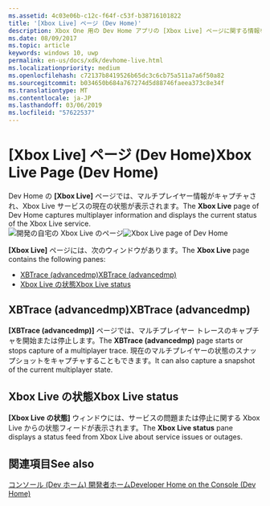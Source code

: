 ```yaml
---
ms.assetid: 4c03e06b-c12c-f64f-c53f-b38716101822
title: '[Xbox Live] ページ (Dev Home)'
description: Xbox One 用の Dev Home アプリの [Xbox Live] ページに関する情報を提供します。
ms.date: 08/09/2017
ms.topic: article
keywords: windows 10, uwp
permalink: en-us/docs/xdk/devhome-live.html
ms.localizationpriority: medium
ms.openlocfilehash: c72137b8419526b65dc3c6cb75a511a7a6f50a82
ms.sourcegitcommit: b034650b684a767274d5d88746faeea373c8e34f
ms.translationtype: MT
ms.contentlocale: ja-JP
ms.lasthandoff: 03/06/2019
ms.locfileid: "57622537"
---
```

# <a name="xbox-live-page-dev-home"></a><span data-ttu-id="d26a1-104">[Xbox Live] ページ (Dev Home)</span><span class="sxs-lookup"><span data-stu-id="d26a1-104">Xbox Live Page (Dev Home)</span></span>
   
  
<span data-ttu-id="d26a1-105">Dev Home の **[Xbox Live]** ページでは、マルチプレイヤー情報がキャプチャされ、Xbox Live サービスの現在の状態が表示されます。</span><span class="sxs-lookup"><span data-stu-id="d26a1-105">The **Xbox Live** page of Dev Home captures multiplayer information and displays the current status of the Xbox Live service.</span></span>   
 <span data-ttu-id="d26a1-106">![開発の自宅の Xbox Live のページ](images/devhome_live.png)</span><span class="sxs-lookup"><span data-stu-id="d26a1-106">![Xbox Live page of Dev Home](images/devhome_live.png)</span></span>   
  
<span data-ttu-id="d26a1-107">**[Xbox Live]** ページには、次のウィンドウがあります。</span><span class="sxs-lookup"><span data-stu-id="d26a1-107">The **Xbox Live** page contains the following panes:</span></span>   
 
   *  [<span data-ttu-id="d26a1-108">XBTrace (advancedmp)</span><span class="sxs-lookup"><span data-stu-id="d26a1-108">XBTrace (advancedmp)</span></span>](#ID4EPB)  
   *  [<span data-ttu-id="d26a1-109">Xbox Live の状態</span><span class="sxs-lookup"><span data-stu-id="d26a1-109">Xbox Live status</span></span>](#ID4E3B)  

 
<a id="ID4EPB"></a>

   

## <a name="xbtrace-advancedmp"></a><span data-ttu-id="d26a1-110">XBTrace (advancedmp)</span><span class="sxs-lookup"><span data-stu-id="d26a1-110">XBTrace (advancedmp)</span></span>  
   
  
<span data-ttu-id="d26a1-111">**[XBTrace (advancedmp)]** ページでは、マルチプレイヤー トレースのキャプチャを開始または停止します。</span><span class="sxs-lookup"><span data-stu-id="d26a1-111">The **XBTrace (advancedmp)** page starts or stops capture of a multiplayer trace.</span></span> <span data-ttu-id="d26a1-112">現在のマルチプレイヤーの状態のスナップショットをキャプチャすることもできます。</span><span class="sxs-lookup"><span data-stu-id="d26a1-112">It can also capture a snapshot of the current multiplayer state.</span></span>   
  
<a id="ID4E3B"></a>

   

## <a name="xbox-live-status"></a><span data-ttu-id="d26a1-113">Xbox Live の状態</span><span class="sxs-lookup"><span data-stu-id="d26a1-113">Xbox Live status</span></span>  
   
  
<span data-ttu-id="d26a1-114">**[Xbox Live の状態]** ウィンドウには、サービスの問題または停止に関する Xbox Live からの状態フィードが表示されます。</span><span class="sxs-lookup"><span data-stu-id="d26a1-114">The **Xbox Live status** pane displays a status feed from Xbox Live about service issues or outages.</span></span>   
  
<a id="ID4EPC"></a>

   

## <a name="see-also"></a><span data-ttu-id="d26a1-115">関連項目</span><span class="sxs-lookup"><span data-stu-id="d26a1-115">See also</span></span>  
 [<span data-ttu-id="d26a1-116">コンソール (Dev ホーム) 開発者ホーム</span><span class="sxs-lookup"><span data-stu-id="d26a1-116">Developer Home on the Console (Dev Home)</span></span>](dev-home.md)

  